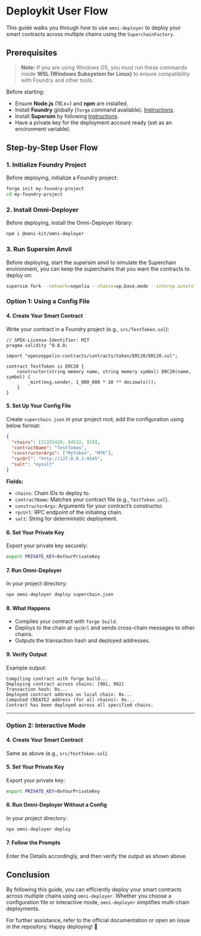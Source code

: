 # Deploykit User Flow

This guide walks you through how to use `omni-deployer` to deploy your smart contracts across multiple chains using the `SuperchainFactory`.

## Prerequisites

> **Note:** If you are using Windows OS, you must run these commands inside **WSL (Windows Subsystem for Linux)** to ensure compatibility with Foundry and other tools.

Before starting:
- Ensure **Node.js** (16.x+) and **npm** are installed.
- Install **Foundry** globally (`forge` command available). [Instructions](https://book.getfoundry.sh/getting-started/installation).
- Install **Supersim** by following [Instructions](https://github.com/ethereum-optimism/supersim).
- Have a private key for the deployment account ready (set as an environment variable).

## Step-by-Step User Flow

### 1. Initialize Foundry Project

Before deploying, initialize a Foundry project:

```bash
forge init my-foundry-project
cd my-foundry-project
```

### 2. Install Omni-Deployer

Before deploying, install the Omni-Deployer library:

```bash
npm i @omni-kit/omni-deployer
```

### 3. Run Supersim Anvil

Before deploying, start the supersim anvil to simulate the Superchain environment, you can keep the superchains that you want the contracts to deploy on:

```bash
supersim fork --network=sepolia --chains=op,base,mode --interop.autorelay
```

### Option 1: Using a Config File

#### 4. Create Your Smart Contract

Write your contract in a Foundry project (e.g., `src/TestToken.sol`):

```solidity
// SPDX-License-Identifier: MIT
pragma solidity ^0.8.0;

import "openzeppelin-contracts/contracts/token/ERC20/ERC20.sol";

contract TestToken is ERC20 {
    constructor(string memory name, string memory symbol) ERC20(name, symbol) {
        _mint(msg.sender, 1_000_000 * 10 ** decimals());
    }
}
```

#### 5. Set Up Your Config File

Create `superchain.json` in your project root, add the configuration using below format:

```json
{
  "chains": [11155420, 84532, 919],
  "contractName": "TestToken",
  "constructorArgs": ["MyToken", "MTK"],
  "rpcUrl": "http://127.0.0.1:9545",
  "salt": "mysalt"
}
```

**Fields:**
- `chains`: Chain IDs to deploy to.
- `contractName`: Matches your contract file (e.g., `TestToken.sol`).
- `constructorArgs`: Arguments for your contract’s constructor.
- `rpcUrl`: RPC endpoint of the initiating chain.
- `salt`: String for deterministic deployment.

#### 6. Set Your Private Key

Export your private key securely:

```bash
export PRIVATE_KEY=0xYourPrivateKey
```

#### 7. Run Omni-Deployer

In your project directory:

```bash
npx omni-deployer deploy superchain.json
```

#### 8. What Happens
- Compiles your contract with `forge build`.
- Deploys to the chain at `rpcUrl` and sends cross-chain messages to other chains.
- Outputs the transaction hash and deployed addresses.

#### 9. Verify Output

Example output:

```
Compiling contract with forge build...
Deploying contract across chains: [901, 902]
Transaction hash: 0x...
Deployed contract address on local chain: 0x...
Computed CREATE2 address (for all chains): 0x...
Contract has been deployed across all specified chains.
```

---

### Option 2: Interactive Mode

#### 4. Create Your Smart Contract

Same as above (e.g., `src/TestToken.sol`).

#### 5. Set Your Private Key

Export your private key:

```bash
export PRIVATE_KEY=0xYourPrivateKey
```

#### 6. Run Omni-Deployer Without a Config

In your project directory:

```bash
npx omni-deployer deploy
```

#### 7. Follow the Prompts

Enter the Details accordingly, and then verify the output as shown above.
  
## Conclusion

By following this guide, you can efficiently deploy your smart contracts across multiple chains using `omni-deployer`. Whether you choose a configuration file or interactive mode, `omni-deployer` simplifies multi-chain deployments. 

For further assistance, refer to the official documentation or open an issue in the repository. Happy deploying! 🚀
